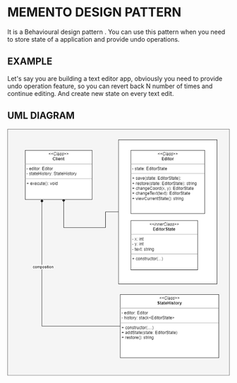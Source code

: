 # MEMENTO DESIGN PATTERN
It is a Behavioural design pattern . You can use this pattern when you need to store state of a
application and provide undo operations.

## EXAMPLE
Let's say you are building a text editor app, obviously you need to provide undo operation feature,
so you can revert back N number of times and continue editing. And create new state on every text 
edit.

## UML DIAGRAM

![memento-design-pattern-uml-diagram](../../../../../../../assets/memento.png)
